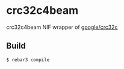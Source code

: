 crc32c4beam
=====

crc32c4beam NIF wrapper of [google/crc32c](https://github.com/google/crc32c)

Build
-----

    $ rebar3 compile
